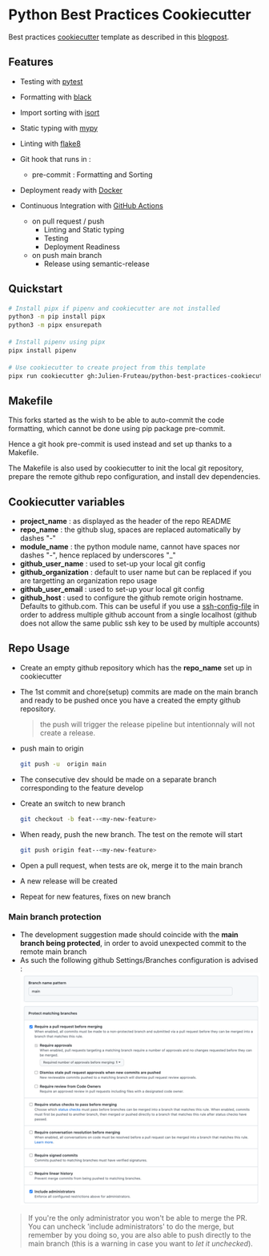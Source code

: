# Python Best Practices Cookiecutter

Best practices [cookiecutter](https://github.com/audreyr/cookiecutter) template as described in this [blogpost](https://sourcery.ai/blog/python-best-practices/).

## Features

- Testing with [pytest](https://docs.pytest.org/en/latest/)
- Formatting with [black](https://github.com/psf/black)
- Import sorting with [isort](https://github.com/timothycrosley/isort)
- Static typing with [mypy](http://mypy-lang.org/)
- Linting with [flake8](http://flake8.pycqa.org/en/latest/)
- Git hook that runs in :
  - pre-commit : Formatting and Sorting

- Deployment ready with [Docker](https://docker.com/)
- Continuous Integration with [GitHub Actions](https://github.com/features/actions)
  - on pull request / push
    - Linting and Static typing
    - Testing
    - Deployment Readiness
  - on push main branch
    - Release using semantic-release

## Quickstart

```sh
# Install pipx if pipenv and cookiecutter are not installed
python3 -m pip install pipx
python3 -m pipx ensurepath

# Install pipenv using pipx
pipx install pipenv

# Use cookiecutter to create project from this template
pipx run cookiecutter gh:Julien-Fruteau/python-best-practices-cookiecutter
```

## Makefile

This forks started as the wish to be able to auto-commit the code formatting, which cannot be done using pip package pre-commit.

Hence a git hook pre-commit is used instead and set up thanks to a Makefile.

The Makefile is also used by cookiecutter to init the local git repository, prepare the remote github repo configuration, and install dev dependencies.

## Cookiecutter variables

- **project_name** : as displayed as the header of the repo README
- **repo_name** : the github slug, spaces are replaced automatically by dashes "-"
- **module_name** : the python module name, cannot have spaces nor dashes "-", hence replaced by underscores "_"
- **github_user_name** : used to set-up your local git config
- **github_organization** : default to user name but can be replaced if you are targetting an organization repo usage
- **github_user_email** : used to set-up your local git config
- **github_host** : used to configure the github remote origin hostname. Defaults to github.com. This can be useful if you use a [ssh-config-file](https://linuxize.com/post/using-the-ssh-config-file/) in order to address multiple github account from a single localhost (github does not allow the same public ssh key to be used by multiple accounts)

## Repo Usage

- Create an empty github repository which has the **repo_name** set up in cookiecutter
- The 1st commit and chore(setup) commits are made on the main branch and ready to be pushed once you have a created the empty github repository.
  > the push will trigger the release pipeline but intentionnaly will not create a release.
- push main to origin

  ```bash
  git push -u  origin main
  ```

- The consecutive dev should be made on a separate branch corresponding to the feature develop
- Create an switch to new branch

  ```bash
  git checkout -b feat--<my-new-feature>
  ```

- When ready, push the new branch. The test on the remote will start

  ```bash
  git push origin feat--<my-new-feature>
  ```

- Open a pull request, when tests are ok, merge it to the main branch
- A new release will be created
- Repeat for new features, fixes on new branch

### Main branch protection

- The development suggestion made should coincide with the **main branch being protected**, in order to avoid unexpected commit to the remote main branch
- As such the following github Settings/Branches configuration is advised :
![Image](branch_protection.png)

> If you're the only administrator you won't be able to merge the PR. You can uncheck 'include administrators' to do the merge, but remember by you doing so, you are also able to push directly to the main branch (this is a warning in case you want to *let it unchecked*).
